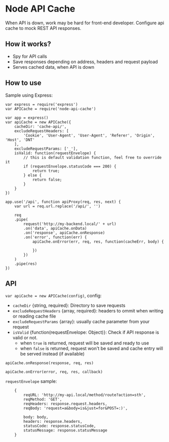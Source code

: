 Node API Cache
======
When API is down, work may be hard for front-end developer.
Configure api cache to mock REST API responses.


How it works?
------
- Spy for API calls
- Save responses depending on address, headers and request payload
- Serves cached data, when API is down


How to use
------

Sample using Express:
```
var express = require('express')
var APICache = require('node-api-cache')

var app = express()
var apiCache = new APICache({
	cacheDir: 'cache-api/',
	excludeRequestHeaders: [
		'Cookie', 'User-Agent', 'User-Agent', 'Referer', 'Origin', 'Host', 'DNT'
	],
	excludeRequestParams: ['_'],
	isValid: function(requestEnvelope) {
		// this is default validation function, feel free to override it
		if (requestEnvelope.statusCode === 200) {
			return true;
		} else {
			return false;
		}
	}
})

app.use('/api', function apiProxy(req, res, next) {
	var url = req.url.replace('/api/', '')

	req
	.pipe(
		request('http://my-backend.local/' + url)
		.on('data', apiCache.onData)
		.on('response', apiCache.onResponse)
		.on('error', function(err) {
			apiCache.onError(err, req, res, function(cacheErr, body) {

			})
		})
	)
	.pipe(res)
})

```


API
------
`var apiCache = new APICache(config)`, config:
- `cacheDir` {string, required}: Directory to save requests
- `excludeRequestHeaders` {array, required}: headers to ommit when writing or reading cache file
- `excludeRequestParams` {array}: usually cache parameter from your request
- `isValid` {function(requestEnvelope: Object)}: Check if API response is valid or not.
    - when `true` is returned, request will be saved and ready to use
    - when `false` is returned, request won't be saved and cache entry will be
      served instead (if available)

`apiCache.onResponse(response, req, res)`

`apiCache.onError(error, req, res, callback)`

`requestEnvelope` sample:
```
	{
		reqURL: 'http://my-api.local/method/route?action=sth',
		reqMethod: 'GET',
		reqHeaders: response.request.headers,
		reqBody: 'request=a&body=is&just=for&POST=:)',

		body: body,
		headers: response.headers,
		statusCode: response.statusCode,
		statusMessage: response.statusMessage
	}
```
